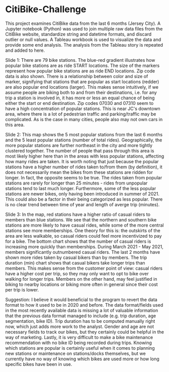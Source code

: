 # CitiBike-Challenge

This project examines CitiBike data from the last 6 months (Jersey City). A Jupyter notebook (Python) was used to join multiple raw data files from the CitiBike website, standardize string and datetime formats, and discard outlier or null values. A Tableau workbook is used to visualize the data and provide some end analysis.
The analysis from the Tableau story is repeated and added to here.

Slide 1: There are 79 bike stations. The blue-red gradient illustrates how popular bike stations are as ride START locations. The size of the markers represent how popular bike stations are as ride END locations. Zip code data is also shown. There is a relationship between color and size of marker, signifying that stations that are popular as start locations (redder) are also popular end locations (larger). This makes sense intuitively, if we assume people are biking both to and from their destinations, i.e. for any trip a station is involved in, it has more or less an equal chance of being either the start or end destination. Zip codes 07030 and 07310 seem to have a high concentration of popular stations. This is near JC's downtown area, where there is a lot of pedestrian traffic and parking/traffic may be complicated. As is the case in many cities, people also may not own cars in this area.

Slide 2: This map shows the 5 most popular stations from the last 6 months and the 5 least popular stations (number of total rides). Geographically, the more popular stations are further northeast in the city and more tightly clustered together. The number of people that pass through this area is most likely higher here than in the areas with less popular stations, affecting how many rides are taken. It is worth noting that just because the popular stations have a higher number of rides taken to/from them (by definition), it does not necessarily mean the bikes from these stations are ridden for longer. In fact, the opposite seems to be true. The rides taken from popular stations are rarely for longer than 25 minutes - rides from unpopular stations tend to last much longer. Furthermore, some of the less popular stations are newer bikes, only having been introduced in summer of 2021. This could also be a factor in their being categorized as less popular. There is no clear trend between time of year and length of averge trip (minutes).

Slide 3: In the map, red stations have a higher ratio of casual riders to members than blue stations. We see that the northern and southern bike stations are more likely to have casual rides, while some of the more central stations see more memberships. One theory for this is: the outskirts of the area are less walkable, so casual riders could feel more incentivized to pay for a bike. The bottom chart shows that the number of casual riders is increasing more quickly than memberships. During March 2021 - May 2021, members significantly outnumbered casual riders. The last 2 months have shown more rides taken by casual bikers than by members. The trip duration (min) chart shows that casual bikers take longer trips than members. This makes sense from the customer point of view: casual riders have a higher cost per trip, so they may only want to opt to bike over walking for longer trips. Members on the other hand, may feel justified in biking to nearby locations or biking more often in general since their cost per trip is lower.

Suggestion: I believe it would beneficial to the program to revert the data format to how it used to be in 2020 and before. The data format/fields used in the most recently available data is missing a lot of valuable information that the previous data format managed to include (e.g. trip duration, age segmentation, bike ID). Trip duration has to be computed manually right now, which just adds more work to the analyst. Gender and age are not necessary fields to track our bikes, but they certainly could be helpful in the way of marketing. Lastly, it is very difficult to make a bike maintenance recommendation with no bike ID being recorded during trips. Knowing which stations are popular is certainly useful when it comes to planning new stations or maintenance on stations/docks themselves, but we currently have no way of knowing which bikes are used more or how long specific bikes have been in use. 
